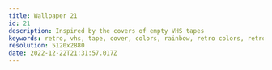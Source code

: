 ```yaml
---
title: Wallpaper 21
id: 21
description: Inspired by the covers of empty VHS tapes
keywords: retro, vhs, tape, cover, colors, rainbow, retro colors, retro color pallete
resolution: 5120x2880
date: 2022-12-22T21:31:57.017Z
---
```

